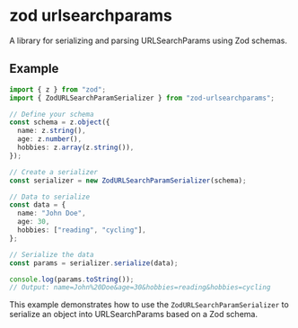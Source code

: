 # zod urlsearchparams

A library for serializing and parsing URLSearchParams using Zod schemas.

## Example

```typescript
import { z } from "zod";
import { ZodURLSearchParamSerializer } from "zod-urlsearchparams";

// Define your schema
const schema = z.object({
  name: z.string(),
  age: z.number(),
  hobbies: z.array(z.string()),
});

// Create a serializer
const serializer = new ZodURLSearchParamSerializer(schema);

// Data to serialize
const data = {
  name: "John Doe",
  age: 30,
  hobbies: ["reading", "cycling"],
};

// Serialize the data
const params = serializer.serialize(data);

console.log(params.toString());
// Output: name=John%20Doe&age=30&hobbies=reading&hobbies=cycling
```

This example demonstrates how to use the `ZodURLSearchParamSerializer` to serialize an object into URLSearchParams based on a Zod schema.

